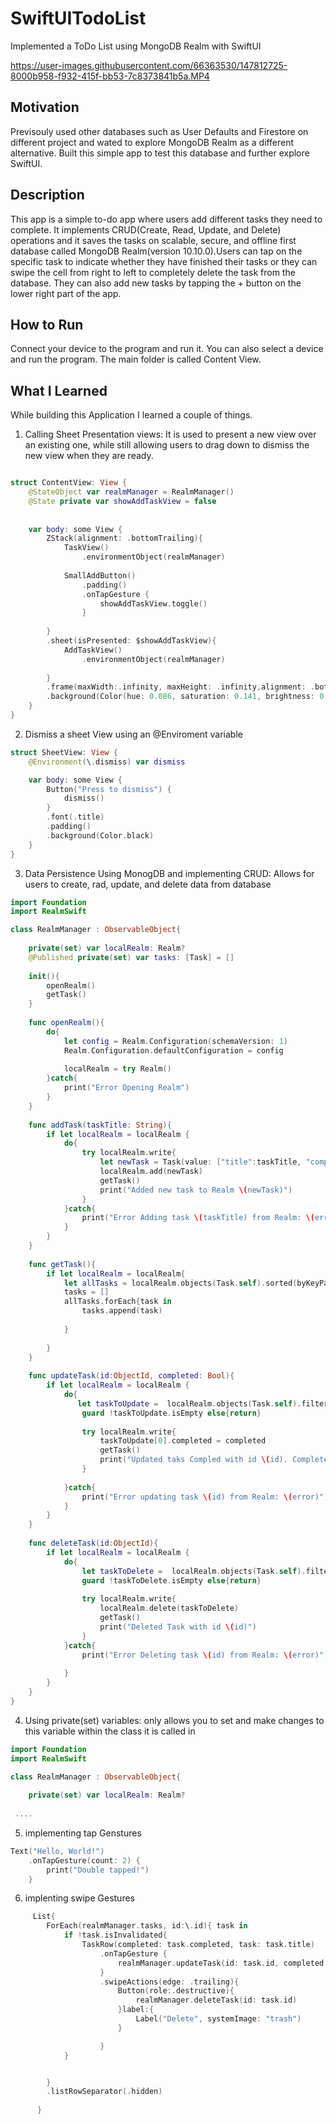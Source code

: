 # SwiftUITodoList
Implemented a ToDo List using MongoDB Realm with SwiftUI

https://user-images.githubusercontent.com/66363530/147812725-8000b958-f932-415f-bb53-7c8373841b5a.MP4

## Motivation 
Previsouly used other databases such as User Defaults and Firestore on different project and wated to explore MongoDB Realm as a different alternative. Built this simple app to test this database and further explore SwiftUI. 

## Description 
This app is a simple to-do app where users add different tasks they need to complete. It implements CRUD(Create, Read, Update, and Delete) operations and it saves the tasks on scalable, secure, and offline first database called MongoDB Realm(version 10.10.0).Users can tap on the specific task to indicate whether they have finished their tasks or they can swipe the cell from right to left to completely delete the task from the database. They can also add new tasks by tapping the + button on the lower right part of the app. 

## How to Run 
Connect your device to the program and run it. You can also select a device and run the program. The main folder is called Content View.

## What I Learned 
While building this Application I learned a couple of things.
1. Calling Sheet Presentation views: It is used to present a new view over an existing one, while still allowing users to drag down to dismiss the new view when they are ready.  
```swift

struct ContentView: View {
    @StateObject var realmManager = RealmManager()
    @State private var showAddTaskView = false
    
    
    var body: some View {
        ZStack(alignment: .bottomTrailing){
            TaskView()
                .environmentObject(realmManager)
            
            SmallAddButton()
                .padding()
                .onTapGesture {
                    showAddTaskView.toggle()
                }
            
        }
        .sheet(isPresented: $showAddTaskView){
            AddTaskView()
                .environmentObject(realmManager)
            
        }
        .frame(maxWidth:.infinity, maxHeight: .infinity,alignment: .bottom)
        .background(Color(hue: 0.086, saturation: 0.141, brightness: 0.972))
    }
}

```

2. Dismiss a sheet View using an @Enviroment variable 

```swift
struct SheetView: View {
    @Environment(\.dismiss) var dismiss

    var body: some View {
        Button("Press to dismiss") {
            dismiss()
        }
        .font(.title)
        .padding()
        .background(Color.black)
    }
}

```

3. Data Persistence Using MonogDB and implementing CRUD: Allows for users to create, rad, update, and delete data from database 
```swift
import Foundation
import RealmSwift

class RealmManager : ObservableObject{
    
    private(set) var localRealm: Realm?
    @Published private(set) var tasks: [Task] = []
    
    init(){
        openRealm()
        getTask()
    }
    
    func openRealm(){
        do{
            let config = Realm.Configuration(schemaVersion: 1)
            Realm.Configuration.defaultConfiguration = config
            
            localRealm = try Realm()
        }catch{
            print("Error Opening Realm")
        }
    }
    
    func addTask(taskTitle: String){
        if let localRealm = localRealm {
            do{
                try localRealm.write{
                    let newTask = Task(value: ["title":taskTitle, "completed":false])
                    localRealm.add(newTask)
                    getTask()
                    print("Added new task to Realm \(newTask)")
                }
            }catch{
                print("Error Adding task \(taskTitle) from Realm: \(error)")
            }
        }
    }
    
    func getTask(){
        if let localRealm = localRealm{
            let allTasks = localRealm.objects(Task.self).sorted(byKeyPath: "completed")
            tasks = []
            allTasks.forEach{task in
                tasks.append(task)
                
            }
            
        }
    }
    
    func updateTask(id:ObjectId, completed: Bool){
        if let localRealm = localRealm {
            do{
               let taskToUpdate =  localRealm.objects(Task.self).filter(NSPredicate(format: "id == %@",id))
                guard !taskToUpdate.isEmpty else{return}
                
                try localRealm.write{
                    taskToUpdate[0].completed = completed
                    getTask()
                    print("Updated taks Compled with id \(id). Completed status \(completed)")
                }
                
            }catch{
                print("Error updating task \(id) from Realm: \(error)")
            }
        }
    }
    
    func deleteTask(id:ObjectId){
        if let localRealm = localRealm {
            do{
                let taskToDelete =  localRealm.objects(Task.self).filter(NSPredicate(format: "id == %@",id))
                guard !taskToDelete.isEmpty else{return}
                
                try localRealm.write{
                    localRealm.delete(taskToDelete)
                    getTask()
                    print("Deleted Task with id \(id)")
                }
            }catch{
                print("Error Deleting task \(id) from Realm: \(error)")
                
            }
        }
    }
}

```
4. Using private(set) variables: only allows you to set and make changes to this variable within the class it is called in 

```swift
import Foundation
import RealmSwift

class RealmManager : ObservableObject{
    
    private(set) var localRealm: Realm?
    
 ....

```

5. implementing tap Genstures
```swift
Text("Hello, World!")
    .onTapGesture(count: 2) {
        print("Double tapped!")
    }
```

6. implenting swipe Gestures
```swift
     List{
        ForEach(realmManager.tasks, id:\.id){ task in
            if !task.isInvalidated{
                TaskRow(completed: task.completed, task: task.title)
                    .onTapGesture {
                        realmManager.updateTask(id: task.id, completed: !task.completed)
                    }
                    .swipeActions(edge: .trailing){
                        Button(role:.destructive){
                            realmManager.deleteTask(id: task.id)
                        }label:{
                            Label("Delete", systemImage: "trash")
                        }

                    }
            }


        }
        .listRowSeparator(.hidden)
                
      }
```
